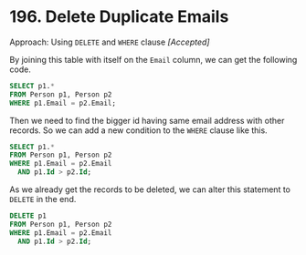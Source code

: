 # 196. Delete Duplicate Emails

Approach: Using `DELETE` and `WHERE` clause *[Accepted]*

By joining this table with itself on the `Email` column, we can get the following code.

```sql
SELECT p1.*
FROM Person p1, Person p2
WHERE p1.Email = p2.Email;
```

Then we need to find the bigger id having same email address with other records. So we can add a new condition to the `WHERE` clause like this.

```sql
SELECT p1.*
FROM Person p1, Person p2
WHERE p1.Email = p2.Email 
  AND p1.Id > p2.Id;
```

As we already get the records to be deleted, we can alter this statement to `DELETE` in the end.


```sql
DELETE p1
FROM Person p1, Person p2
WHERE p1.Email = p2.Email
  AND p1.Id > p2.Id;
```